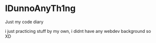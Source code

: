 # IDunnoAnyTh1ng
Just my code diary

i just practicing stuff by my own, i didnt have any webdev background so XD
